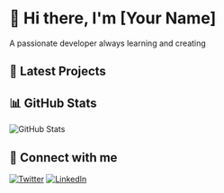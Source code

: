 # 👋 Hi there, I'm [Your Name]

A passionate developer always learning and creating

## 🚀 Latest Projects

<!-- PROJECTS_PLACEHOLDER -->

## 📊 GitHub Stats

![GitHub Stats](https://github-readme-stats.vercel.app/api?username=prahacker&show_icons=true&theme=radical)

## 🔗 Connect with me

[![Twitter](https://img.shields.io/badge/Twitter-%231DA1F2.svg?style=for-the-badge&logo=Twitter&logoColor=white)](https://twitter.com/yourusername)
[![LinkedIn](https://img.shields.io/badge/linkedin-%230077B5.svg?style=for-the-badge&logo=linkedin&logoColor=white)]([https://linkedin.com/in/yourusername](https://www.linkedin.com/in/prakhar-tripathi-1ba3651a7/))

